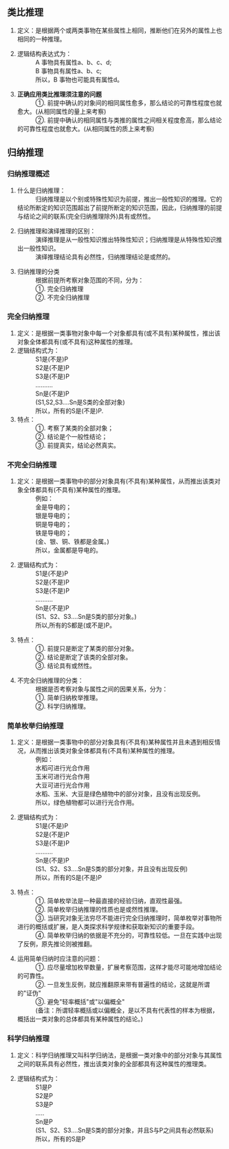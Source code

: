 ## __类比推理__
1) 定义：是根据两个或两类事物在某些属性上相同，推断他们在另外的属性上也相同的一种推理。<br>
2) 逻辑结构表达式为：<br>
　　　A 事物具有属性a、b、c、d;<br>
　　　B 事物具有属性a、b、c; <br>
　　　所以，B 事物也可能具有属性d。<br>

3) __正确应用类比推理须注意的问题__ <br>
　　　①. 前提中确认的对象间的相同属性愈多，那么结论的可靠性程度也就愈大。(从相同属性的量上来考察) <br>
　　　②. 前提中确认的相同属性与类推的属性之间相关程度愈高，那么结论的可靠性程度也就愈大。(从相同属性的质上来考察) <br>

## __归纳推理__

### 归纳推理概述
1) 什么是归纳推理：<br>
　　　归纳推理是以个别或特殊性知识为前提，推出一般性知识的推理。它的结论所断定的知识范围超出了前提所断定的知识范围，因此，归纳推理的前提与结论之间的联系(完全归纳推理除外)具有或然性。<br>

2) 归纳推理和演绎推理的区别：<br>
　　　演绎推理是从一般性知识推出特殊性知识；归纳推理是从特殊性知识推出一般性知识。<br>
　　　演绎推理结论具有必然性，归纳推理结论是或然的。<br>

3) 归纳推理的分类<br>
　　　根据前提所考察对象范围的不同，分为：<br>
　　　①. 完全归纳推理<br>
　　　②. 不完全归纳推理<br>

### 完全归纳推理
1) 定义：是根据一类事物对象中每一个对象都具有(或不具有)某种属性，推出该对象全体都具有(或不具有)这种属性的推理。<br>
2) 逻辑结构式为：<br>
　　　S1是(不是)P <br>
　　　S2是(不是)P <br>
　　　S3是(不是)P <br>
　　　.......... <br>
　　　Sn是(不是)P <br>
　　　(S1,S2,S3....Sn是S类的全部对象) <br>
　　　所以，所有的S是(不是)P. <br>
3) 特点：<br>
　　　①. 考察了某类的全部对象； <br>
　　　②. 结论是个一般性结论； <br>
　　　③. 前提真实，结论必然真实。 <br>

### 不完全归纳推理
1) 定义：是根据一类事物中的部分对象具有(不具有)某种属性，从而推出该类对象全体都具有(不具有)某种属性的推理。<br>
　　　例如：<br>
　　　金是导电的；<br>
　　　银是导电的；<br>
　　　铜是导电的；<br>
　　　铁是导电的；<br>
　　　(金、银、铜、铁都是金属。)<br>
　　　所以，金属都是导电的。<br>

2) 逻辑结构式为：<br>
　　　S1是(不是)P <br>
　　　S2是(不是)P <br>
　　　S3是(不是)P <br>
　　　.......... <br>
　　　Sn是(不是)P <br>
　　　(S1、S2、S3....Sn是S类的部分对象。) <br>
　　　所以,所有的S都是(或不是)P。<br>

3) 特点：<br>
　　　①. 前提只是断定了某类的部分对象。<br>
　　　②. 结论是断定了该类的全部对象。<br>
　　　③. 结论具有或然性。<br>

4) 不完全归纳推理的分类：<br>
　　　根据是否考察对象与属性之间的因果关系，分为：<br>
　　　①. 简单归纳枚举推理。<br>
　　　②. 科学归纳推理。<br>

### 简单枚举归纳推理
1) 定义：是根据一类事物中的部分对象具有(不具有)某种属性并且未遇到相反情况，从而推出该类对象全体都具有(不具有)某种属性的推理。<br>
　　　例如：<br>
　　　水稻可进行光合作用 <br>
　　　玉米可进行光合作用 <br>
　　　大豆可进行光合作用 <br>
　　　水稻、玉米、大豆是绿色植物中的部分对象，且没有出现反例。 <br>
　　　所以，绿色植物都可以进行光合作用。<br>

2) 逻辑结构式为：<br>
　　　S1是(不是)P <br>
　　　S2是(不是)P <br>
　　　S3是(不是)P <br>
　　　.......... <br>
　　　Sn是(不是)P <br>
　　　(S1、S2、S3....Sn是S类的部分对象，并且没有出现反例) <br>
　　　所以，所有的S是(不是)P <br>

3) 特点：<br>
　　　①. 简单枚举法是一种最直接的经验归纳，直观性最强。 <br>
　　　②. 简单枚举归纳推理的性质也是或然性推理。 <br>
　　　③. 当研究对象无法穷尽不能进行完全归纳推理时，简单枚举对事物所进行的概括或扩展，是人类探求科学规律和获取新知识的重要手段。 <br>
　　　④. 简单枚举归纳的依据是不充分的，可靠性较低。一旦在实践中出现了反例，原先推论则被推翻。 <br>

4) 运用简单归纳时应注意的问题：<br>
　　　①. 应尽量增加枚举数量，扩展考察范围，这样才能尽可能地增加结论的可靠性。 <br>
　　　②. 一旦发生反例，就应推翻原来带有普遍性的结论，这就是所谓的"证伪" <br>
　　　③. 避免"轻率概括"或"以偏概全" <br>
　　　(备注：所谓轻率概括或以偏概全，是以不具有代表性的样本为根据，概括出一类对象的总体都具有某种属性的结论。) <br>

### 科学归纳推理
1) 定义：科学归纳推理又叫科学归纳法，是根据一类对象中的部分对象与其属性之间的联系具有必然性，推出该类对象的全部都具有这种属性的推理类。<br>

2) 逻辑结构式为：<br>
　　　S1是P <br>
　　　S2是P <br>
　　　S3是P <br>
　　　..... <br>
　　　Sn是P <br>
　　　(S1、S2、S3....Sn是S类的部分对象，并且S与P之间具有必然联系) <br>
　　　所以，所有的S是P <br>
